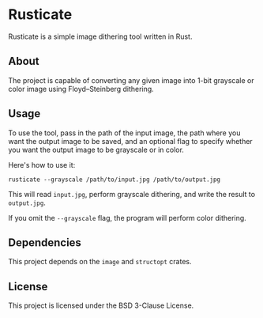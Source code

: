 # Rusticate

Rusticate is a simple image dithering tool written in Rust.

## About

The project is capable of converting any given image into 1-bit grayscale or color image using Floyd–Steinberg dithering.

## Usage

To use the tool, pass in the path of the input image, the path where you want the output image to be saved, and an optional flag to specify whether you want the output image to be grayscale or in color.

Here's how to use it:

```rusticate --grayscale /path/to/input.jpg /path/to/output.jpg```

This will read `input.jpg`, perform grayscale dithering, and write the result to `output.jpg`.

If you omit the `--grayscale` flag, the program will perform color dithering.

## Dependencies

This project depends on the `image` and `structopt` crates.

## License

This project is licensed under the BSD 3-Clause License.
